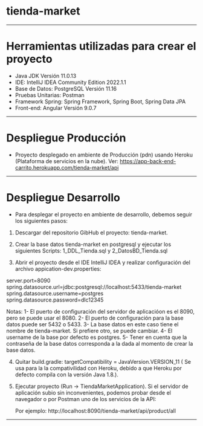 # tienda-market
_______________________
# Herramientas utilizadas para crear el proyecto
- Java JDK Versión 11.0.13
-	IDE: IntelliJ IDEA Community Edition 2022.1.1
-	Base de Datos: PostgreSQL Versión 11.16
-	Pruebas Unitarias: Postman
-	Framework Spring: Spring Framework, Spring Boot, Spring Data JPA
-	Front-end: Angular Versión 9.0.7
_______________________
# Despliegue Producción
* Proyecto desplegado en ambiente de Producción (pdn) usando Heroku (Plataforma de servicios en la nube).
Ver: https://app-back-end-carrito.herokuapp.com/tienda-market/api
_______________________
# Despliegue Desarrollo
* Para desplegar el proyecto en ambiente de desarrollo, debemos seguir los siguientes pasos:

1) Descargar del repositorio GibHub el proyecto: tienda-market.

2) Crear la base datos tienda-market en postgresql y ejecutar los siguientes Scripts: 1_DDL_Tienda.sql y 2_DatosBD_Tienda.sql

6) Abrir el proyecto desde el IDE IntelliJ IDEA y realizar configuración del archivo appication-dev.properties:

  server.port=8090
  spring.datasource.url=jdbc:postgresql://localhost:5433/tienda-market
  spring.datasource.username=postgres
  spring.datasource.password=dlc12345

Notas: 
      1- El puerto de configuración del servidor de aplicacióon es el 8090, pero se puede usar el 8080.
      2- El puerto de configuración para la base datos puede ser 5432 o 5433. 
      3- La base datos en este caso tiene el nombre de tienda-market. Si prefiere otro, se puede cambiar.
      4- El username de la base por defecto es postgres.
      5- Tener en cuenta que la contraseña de la base datos corresponda a la dada al momento de crear la base datos.

4) Quitar build.gradle: targetCompatibility = JavaVersion.VERSION_11 ( Se usa para la la compativilidad con Heroku, debido a que Heroku por defecto compila con la        versión Java 1.8.).

6) Ejecutar proyecto (Run -> TiendaMarketApplication). Si el servidor de aplicación subio sin inconvenientes, podemos probar desde el navegador o por Postman uno de      los servicios de la API:

   Por ejemplo: http://localhost:8090/tienda-market/api/product/all
_______________________


